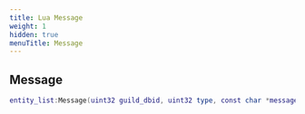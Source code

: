 ```yaml
---
title: Lua Message
weight: 1
hidden: true
menuTitle: Message
---
```

## Message
```lua
entity_list:Message(uint32 guild_dbid, uint32 type, const char *message); -- void
```